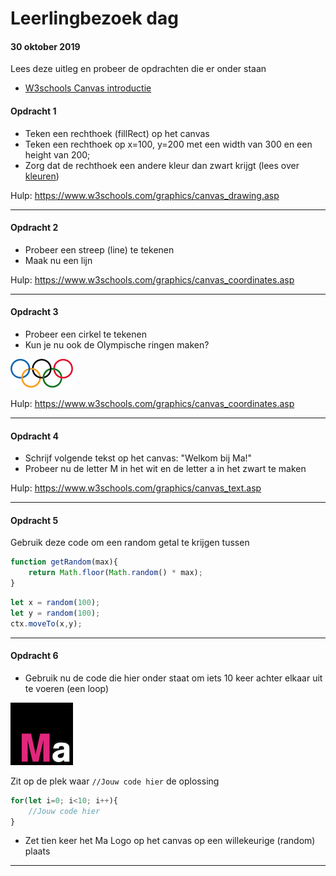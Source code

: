 # Leerlingbezoek dag 

#### 30 oktober 2019

Lees deze uitleg en probeer de opdrachten die er onder staan
* [W3schools Canvas introductie](https://www.w3schools.com/graphics/canvas_intro.asp)



#### Opdracht 1
- Teken een rechthoek (fillRect) op het canvas
- Teken een rechthoek op x=100, y=200 met een width van 300 en een height van 200;
- Zorg dat de rechthoek een andere kleur dan zwart krijgt (lees over [kleuren](https://www.w3schools.com/css/css_colors.asp)) 

Hulp: https://www.w3schools.com/graphics/canvas_drawing.asp

---

#### Opdracht 2
- Probeer een streep (line) te tekenen
- Maak nu een lijn  

Hulp: https://www.w3schools.com/graphics/canvas_coordinates.asp

---

#### Opdracht 3
- Probeer een cirkel te tekenen
- Kun je nu ook de Olympische ringen maken? 

![Olympische ringen](images/rings.png)

Hulp: https://www.w3schools.com/graphics/canvas_coordinates.asp

---

#### Opdracht 4
- Schrijf volgende tekst op het canvas: "Welkom bij Ma!"
- Probeer nu de letter M in het wit en de letter a in het zwart te maken

Hulp: https://www.w3schools.com/graphics/canvas_text.asp

---

#### Opdracht 5
Gebruik deze code om een random getal te krijgen tussen 

```javascript
function getRandom(max){
    return Math.floor(Math.random() * max);
}
```

```javascript
let x = random(100);
let y = random(100);
ctx.moveTo(x,y);
```

---

#### Opdracht 6
* Gebruik nu de code die hier onder staat om iets 10 keer achter elkaar uit te voeren (een loop)

![Mediacollege Logo](images/ma-logo.png)

Zit op de plek waar `//Jouw code hier` de oplossing

```javascript
for(let i=0; i<10; i++){
    //Jouw code hier
}
```

* Zet tien keer het Ma Logo op het canvas op een willekeurige (random) plaats

---